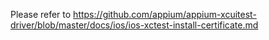 Please refer to https://github.com/appium/appium-xcuitest-driver/blob/master/docs/ios/ios-xctest-install-certificate.md
